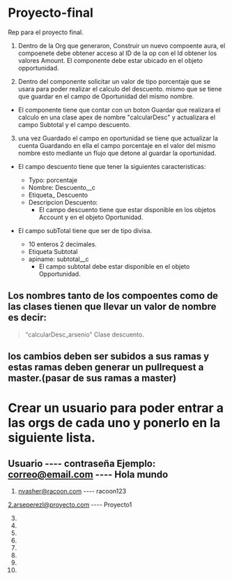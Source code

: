 # Proyecto-final

Rep para el proyecto final.
1. Dentro de la Org que generaron, Construir un nuevo compoente aura, el compoenete debe obtener acceso al ID de la op
con el Id obtener los valores  Amount. El componente debe estar ubicado en el objeto opportunidad.

2. Dentro del componente solicitar un valor de tipo porcentaje que se usara para poder realizar el calculo del descuento.
mismo que se tiene que guardar en el campo de Oportunidad del mismo nombre. 
  * El componente tiene que contar con un boton Guardar que realizara el calculo en una clase apex de nombre "calcularDesc" y actualizara el campo Subtotal y el campo descuento. 

3. una vez Guardado el campo en oportunidad se tiene que actualizar la cuenta Guardando en ella el campo porcentaje en el valor del mismo nombre
esto mediante un flujo que detone al guardar la oportunidad.

- El campo descuento tiene que tener la siguientes caracteristicas:
  * Typo: porcentaje
  * Nombre: Descuento__c
  * Etiqueta_ Descuento
  * Descripcion Descuento: 
    * El campo descuento tiene que estar disponible en los objetos Account y en el objeto Oportunidad.

- El campo subTotal tiene que ser de tipo divisa. 
  * 10 enteros 2 decimales. 
  * Etiqueta Subtotal 
  * apiname: subtotal__c
    * El campo subtotal debe estar disponible en el objeto Opportunidad.

## Los nombres tanto de los compoentes como de las clases tienen que llevar un valor de nombre es decir:

> "calcularDesc_arsenio" Clase descuento.

## los cambios deben ser subidos a sus ramas y estas ramas deben generar un pullrequest a master.(pasar de sus ramas a master)

# Crear un usuario para poder entrar a las orgs de cada uno y ponerlo en la siguiente lista.

Usuario ---- contraseña
  Ejemplo: correo@email.com ---- Hola mundo
---------------------------------------------------------------------------------------
1. nvasher@racoon.com	 ---- racoon123

2.arseperezl@proyecto.com ---- Proyecto1

3.
4.
5.
6.
7.
8.
9.
10.
